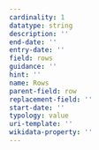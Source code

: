 ```yaml
---
cardinality: 1
datatype: string
description: ''
end-date: ''
entry-date: ''
field: rows
guidance: ''
hint: ''
name: Rows
parent-field: row
replacement-field: ''
start-date: ''
typology: value
uri-template: ''
wikidata-property: ''
---
```

